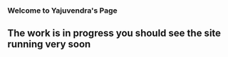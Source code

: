 
### Welcome to Yajuvendra's Page

## The work is in progress you should see the site running very soon

<script src='https://cdnjs.cloudflare.com/ajax/libs/tabletop.js/1.5.1/tabletop.min.js'></script>
<script src="https://cdn.plot.ly/plotly-latest.min.js"></script>
<div id="myPlot"></div>
<script type='text/javascript'>
 //var publicSpreadsheetUrl = 'https://docs.google.com/spreadsheets/d/1biDY9jaOJvXGdSD_sqdE8DugCfVZ8_EL5hPNEU9utSc/edit?usp=sharing';
var publicSpreadsheetUrl = 'https://docs.google.com/spreadsheets/d/1biDY9jaOJvXGdSD_sqdE8DugCfVZ8_EL5hPNEU9utSc/edit';
  
  function init() {
    Tabletop.init( { key: publicSpreadsheetUrl,
                     callback: showInfo,
                     simpleSheet: true } )
  }

  function showInfo(data, tabletop) 
  {
    var xValues = []; //all the values which are shown on the x-axis
    var yValues1 = []; //all the values which are shown on the y-axis
    var yValues2 = []; //all the values which are shown on the y-axis
    alert('Successfully processed!')
    console.log(data);
    
      //get all possible x and y-values
   for (var i = 0; i < data.length; i++) 
    {
     // if (xValues.indexOf(data[i].Date) === -1) 
      {
        xValues.push(data[i].Date);
      }
      //if(i === 1 )
      {
      //  if (yValues1.indexOf(data[i].TempC) === -1) 
        {
          yValues1.push(data[i].TempC);
        }
      }
      //if(i === 2 )
      {
      //  if (yValues2.indexOf(data[i].Humid) === -1) 
        {
          yValues2.push(data[i].Humid);
        }
      }
    }
    
  //create an empty array for all possible z-values based on the dimensions of x and y
  var zValues = new Array(yValues1.length).fill(0).map(row => new Array(xValues.length).fill(0));

  var x = 0;
  var y = 0;

  for (i = 0; i < 1; i++) {
    x = xValues.indexOf(data[i].x);
    y = yValues1.indexOf(data[i].y);
    if (x !== -1 && y !== -1) {
      zValues[y][x] = parseFloat(data[i].z);
    }
  }

  //the data which is passed to Plotly
  var plotlyData = [{
    x: xValues,
    y: yValues1
  }];
  
  var plotlyData1 = [{
    x: xValues,
    y: yValues2,
    xaxis: "x2",
    yaxis: "y2"
  }];
  
  var data = [plotlyData, plotlyData1];
  
  var layout = {
  xaxis: {domain: [0, 0.45]},
  yaxis2: {anchor: "x2"},
  xaxis2: {domain: [0.55, 1]}
  };
  
  //var graphOptions = {layout: layout, filename: "simple-subplot", fileopt: "overwrite"};
  //finally draw the plot
  Plotly.plot('myPlot', plotlyData, { margin: { t: 0 } });
 // Plotly.plot(data, graphOptions, function (err, msg) {console.log(msg);});
     
  }

  window.addEventListener('DOMContentLoaded', init)
</script>
